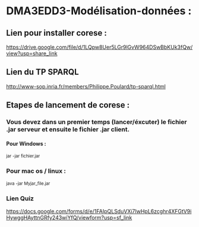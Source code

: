 # DMA3EDD3-Modélisation-données :

## Lien pour installer corese :
https://drive.google.com/file/d/1LQpw8Uer5LGr9lGvW964DSwBbKUk3fQw/view?usp=share_link

## Lien du TP SPARQL
http://www-sop.inria.fr/members/Philippe.Poulard/tp-sparql.html


## Etapes de lancement de corese :

### Vous devez dans un premier temps (lancer/éxcuter) le fichier .jar serveur et ensuite le fichier .jar client.



#### Pour Windows :

<sup> jar -jar fichier.jar </sup>

### Pour mac os / linux :

<sup> java -jar Myjar_file.jar </sup>



### Lien Quiz

https://docs.google.com/forms/d/e/1FAIpQLSduVXi7IwHpL6zcghr4XFGtV9iHywggHAyttnGRfy243wiYfQ/viewform?usp=sf_link
